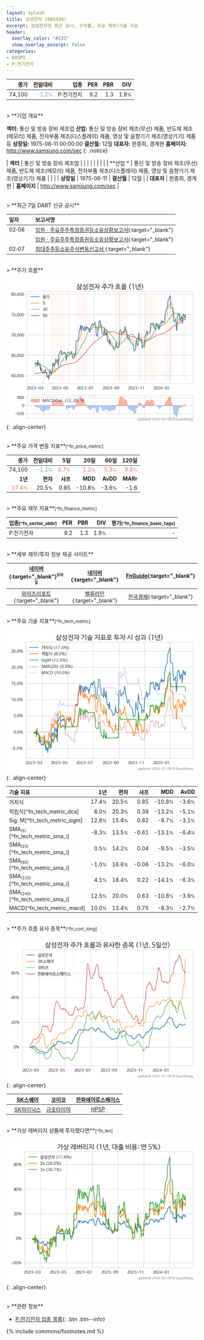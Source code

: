 ```yaml
---
layout: splash
title: 삼성전자 (005930)
excerpt: 삼성전자의 최근 공시, 수익률, 주요 재무/기술 지표
header:
  overlay_color: "#333"
  show_overlay_excerpt: false
categories:
- KOSPI
- P:전기전자
---
```


| **종가** | **전일대비** | **업종** | **PER** | **PBR** | **DIV** |
| -------: | -----------: | -------: | ------: | ------: | ------: |
| 74,100 | <span style="color: cornflowerblue">-1.2<small>%</small></span> | P:전기전자 | 9.2 | 1.3 | 1.9<small>%</small> |

<!-- more -->

<br>
> **기업 개요**<a id="company"></a>

<span style="display:inline;">**섹터:** 통신 및 방송 장비 제조업</span>  <span style="display:inline;">**산업:** 통신 및 방송 장비 제조(무선) 제품, 반도체 제조(메모리) 제품, 전자부품 제조(디스플레이) 제품, 영상 및 음향기기 제조(영상기기) 제품 등</span>  <span style="display:inline;">**상장일:** 1975-06-11 00:00:00</span>  <span style="display:inline;">**결산월:** 12월</span>  <span style="display:inline;">**대표자:** 한종희, 경계현</span>  <span style="display:inline;">**홈페이지:** http://www.samsung.com/sec</span>
{: .notice}

| **섹터** | 통신 및 방송 장비 제조업 | | |
| | | | |
| **산업 * | 통신 및 방송 장비 제조(무선) 제품, 반도체 제조(메모리) 제품, 전자부품 제조(디스플레이) 제품, 영상 및 음향기기 제조(영상기기) 제품 | | |
| **상장일** | 1975-06-11 | **결산월** | 12월 |
| **대표자** | 한종희, 경계현 | **홈페이지** | http://www.samsung.com/sec |

<br>
> **최근 7일 DART 신규 공시**<a id="dart"></a>

| **일자** |      | **보고서명** |
| :------- | :--- | :----------- |
| 02&#x2011;08 | | [임원ㆍ주요주주특정증권등소유상황보고서](https://dart.fss.or.kr/dsaf001/main.do?rcpNo=20240208001207){:target="_blank"} |
|  | | [임원ㆍ주요주주특정증권등소유상황보고서](https://dart.fss.or.kr/dsaf001/main.do?rcpNo=20240207001135){:target="_blank"} |
| 02&#x2011;07 | | [최대주주등소유주식변동신고서              ](https://dart.fss.or.kr/dsaf001/main.do?rcpNo=20240207800756){:target="_blank"} |

<br>
> **주가 흐름**<a id="price"></a>

![005930](/stock/images/005930.png){: .align-center}

<br>
> **주요 가격 변동 지표**<small>[^fn_price_metric]</small>

| **종가** | **전일대비** | **5일** | **20일** | **60일** | **120일** |
| -------: | -----------: | ------: | -------: | -------: | --------: |
| 74,100 | <span style="color: cornflowerblue">-1.2<small>%</small></span> | <span style="color: tomato">0.7<small>%</small></span> | <span style="color: tomato">1.2<small>%</small></span> | <span style="color: tomato">5.3<small>%</small></span> | <span style="color: tomato">9.8<small>%</small></span> |
| **1년** | **편차** | **샤프** | **MDD** | **AvDD** | **MARr** |
| <span style="color: tomato">17.4<small>%</small></span> | 20.5<small>%</small> | 0.85 | -10.8<small>%</small> | -3.6<small>%</small> | -1.6 |

<br>
> **주요 재무 지표**<small>[^fn_finance_metric]</small>

| **업종**<small>[^fn_sector_abbr]</small> | **PER** | **PBR** | **DIV** | **평가**<small>[^fn_finance_basic_tags]</small> |
| :--------------------------------------- | ------: | ------: | ------: | ----------------------------------------------: |
| P:전기전자 | 9.2 | 1.3 | 1.9<small>%</small> | - |

<br>
> **세부 재무/투자 정보 제공 사이트**

| [네이버](https://m.stock.naver.com/domestic/stock/005930/finance/summary){:target="_blank"}<sup><small>모바일</small></sup> | [네이버](https://finance.naver.com/item/coinfo.naver?code=005930){:target="_blank"} | [FnGuide](https://comp.fnguide.com/SVO2/ASP/SVD_Invest.asp?gicode=A005930&MenuYn=Y){:target="_blank"} |
| :---: | :---: | :---: |
| [와이즈리포트](https://comp.wisereport.co.kr/company/c1040001.aspx?cmp_cd=005930){:target="_blank"} | [밸류라인](https://www.valueline.co.kr/finance/summary/005930){:target="_blank"} | [한국경제](https://markets.hankyung.com/stock/005930/financial-summary){:target="_blank"} |

<br>
> **주요 기술 지표**<small>[^fn_tech_metric]</small>


![005930](/stock/images/005930_tech.png){: .align-center}

| **기술 지표** | **1년** | **편차** | **샤프** | **MDD** | **AvDD** |
| :------------ | ------: | -----------: | -------: | ------: | -------: |
| 거치식 | 17.4<small>%</small> | 20.5<small>%</small> | 0.85 | -10.8<small>%</small> | -3.6<small>%</small> |
| 적립식[^fn_tech_metric_dca] | 8.0<small>%</small> | 20.3<small>%</small> | 0.39 | -13.2<small>%</small> | -5.1<small>%</small> |
| Sig. M[^fn_tech_metric_sigm] | 12.6<small>%</small> | 15.4<small>%</small> | 0.82 | -8.7<small>%</small> | -3.1<small>%</small> |
| SMA<small><sub>(5)</sub></small>[^fn_tech_metric_sma_i] | -8.3<small>%</small> | 13.5<small>%</small> | -0.61 | -13.1<small>%</small> | -6.4<small>%</small> |
| SMA<small><sub>(20)</sub></small>[^fn_tech_metric_sma_i] | 0.5<small>%</small> | 14.2<small>%</small> | 0.04 | -9.5<small>%</small> | -3.5<small>%</small> |
| SMA<small><sub>(60)</sub></small>[^fn_tech_metric_sma_i] | -1.0<small>%</small> | 16.6<small>%</small> | -0.06 | -13.2<small>%</small> | -6.0<small>%</small> |
| SMA<small><sub>(120)</sub></small>[^fn_tech_metric_sma_i] | 4.1<small>%</small> | 18.4<small>%</small> | 0.22 | -14.1<small>%</small> | -6.3<small>%</small> |
| SMA<small><sub>(240)</sub></small>[^fn_tech_metric_sma_i] | 12.5<small>%</small> | 20.0<small>%</small> | 0.63 | -10.8<small>%</small> | -3.9<small>%</small> |
| MACD[^fn_tech_metric_macd] | 10.0<small>%</small> | 13.4<small>%</small> | 0.75 | -8.3<small>%</small> | -2.7<small>%</small> |

<br>
> **주가 흐름 유사 종목**<a id="corr"></a><small>[^fn_corr_long]</small>

![005930](/stock/images/005930_corr.png){: .align-center}

|       | [SK스퀘어](/402340/) | [코미코](/183300/) | [한화에어로스페이스](/012450/) |
| :---: | :------------------------------------: | :------------------------------------: | :------------------------------------: |
|       | [SK하이닉스](/000660/) | [금호타이어](/073240/) | [HPSP](/403870/) |

<br>
> **가상 레버리지 상품에 투자했다면**<a id="2x"></a><small>[^fn_lev]</small>

![005930](/stock/images/005930_2x.png){: .align-center}

<br>
> **관련 정보**

- [P:전기전자 업종 목록](/stats/sector/kospi_업종_전기전자_종목/){: .btn .btn--info}

{% include commons/footnotes.md %}
